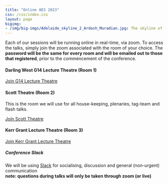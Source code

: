 ```yaml
---
title: "Online AES 2023"
css: /css/index.css
layout: page
bigimg:
- /img/big-imgs/Adelaide_skyline_2_Ardash_Muradian.jpg: The skyline of Adelaide and the River Torrens (Ardash Muradian, 2022)
---
```


Each of our sessions will be running online in real-time, via zoom. To access the talks, simply join the zoom associated with the room of your choice. The **password will be the same for every room and will be emailed out to those that registered**, prior to the commencement of the conference.

<!-- Please email Iliana - iliana.medina@unimelb.edu.au - if you run into any issues joining the zoom/slack.  -->


#### Darling West G14 Lecture Theatre (Room 1)
 
[Join G14 Lecture Theatre](https://adelaide.zoom.us/j/83528431660?pwd=UkgvTm84SDI0STdtTXNyaDF2N3ZOUT09)
 
#### Scott Theatre (Room 2)

This is the room we will use for all house-keeping, plenaries, tag-team and flash talks.

[Join Scott Theatre](https://anu.zoom.us/j/81575814447?pwd=YzNPTEg5Z2JOV0JRVmZscDJCL2V3QT09)

#### Kerr Grant Lecture Theatre (Room 3)

[Join Kerr Grant Lecture Theatre](https://anu.zoom.us/j/82972852677?pwd=Tm1kVWJMTThRQXArK0RLNkQrQXBvUT09)


##### Conference Slack
We will be using [Slack](https://join.slack.com/t/ausevo2023/shared_invite/zt-28ryturuo-HZBXfJQlCvloJuQ5FMHHfg) for socialising, discussion and general (non-urgent) communication    
**note: questions during talks will only be taken through zoom (or live)**  